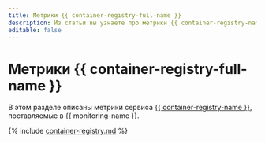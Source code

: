 ```yaml
---
title: Метрики {{ container-registry-full-name }}
description: Из статьи вы узнаете про метрики {{ container-registry-name }}.
editable: false
---
```


# Метрики {{ container-registry-full-name }}

В этом разделе описаны метрики сервиса [{{ container-registry-name }}](../../container-registry/), поставляемые в {{ monitoring-name }}.

{% include [container-registry.md](../../_includes/monitoring/metrics-ref/container-registry.md) %}